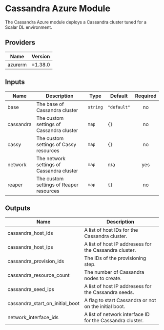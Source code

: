 # Cassandra Azure Module
The Cassandra Azure module deploys a Cassandra cluster tuned for a Scalar DL environment.

## Providers

| Name | Version |
|------|---------|
| azurerm | =1.38.0 |

## Inputs

| Name | Description | Type | Default | Required |
|------|-------------|------|---------|:-----:|
| base | The base of Cassandra cluster | `string` | `"default"` | no |
| cassandra | The custom settings of Cassandra cluster | `map` | `{}` | no |
| cassy | The custom settings of Cassy resources | `map` | `{}` | no |
| network | The network settings of Cassandra cluster | `map` | n/a | yes |
| reaper | The custom settings of Reaper resources | `map` | `{}` | no |

## Outputs

| Name | Description |
|------|-------------|
| cassandra_host_ids | A list of host IDs for the Cassandra cluster. |
| cassandra_host_ips | A list of host IP addresess for the Cassandra cluster. |
| cassandra_provision_ids | The IDs of the provisioning step. |
| cassandra_resource_count | The number of Cassandra nodes to create. |
| cassandra_seed_ips | A list of host IP addresess for the Cassandra seeds. |
| cassandra_start_on_initial_boot | A flag to start Cassandra or not on the initial boot. |
| network_interface_ids | A list of network interface ID for the Cassandra cluster. |
